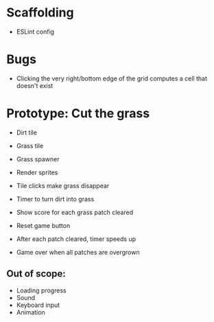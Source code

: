 # Scaffolding

- ESLint config

# Bugs

- Clicking the very right/bottom edge of the grid computes a cell that doesn't exist

# Prototype: Cut the grass

- Dirt tile
- Grass tile

- Grass spawner
- Render sprites
- Tile clicks make grass disappear
- Timer to turn dirt into grass
- Show score for each grass patch cleared
- Reset game button
- After each patch cleared, timer speeds up
- Game over when all patches are overgrown

## Out of scope:

- Loading progress
- Sound
- Keyboard input
- Animation
